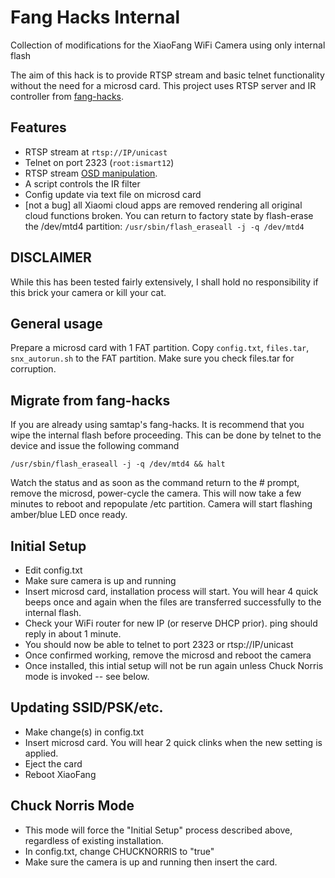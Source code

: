 # Fang Hacks Internal
Collection of modifications for the XiaoFang WiFi Camera using only internal flash

The aim of this hack is to provide RTSP stream and basic telnet functionality without the need for a microsd card. This project uses RTSP server and IR controller from [fang-hacks](https://github.com/samtap/fang-hacks).

## Features
 - RTSP stream at ```rtsp://IP/unicast```
 - Telnet on port 2323 (```root:ismart12```)
 - RTSP stream [OSD manipulation](https://github.com/samtap/fang-hacks/wiki/Controlling-the-text-overlay).
 - A script controls the IR filter
 - Config update via text file on microsd card
 - [not a bug] all Xiaomi cloud apps are removed rendering all original cloud functions broken. You can return to factory state by flash-erase the /dev/mtd4 partition: ```/usr/sbin/flash_eraseall -j -q /dev/mtd4```

## DISCLAIMER
While this has been tested fairly extensively, I shall hold no responsibility if this brick your camera or kill your cat.

## General usage
Prepare a microsd card with 1 FAT partition. Copy ```config.txt```, ```files.tar```, ```snx_autorun.sh``` to the FAT partition. Make sure you check files.tar for corruption.

## Migrate from fang-hacks 
If you are already using samtap's fang-hacks. It is recommend that you wipe the internal flash before proceeding. This can be done by telnet to the device and issue the following command

```/usr/sbin/flash_eraseall -j -q /dev/mtd4 && halt```

Watch the status and as soon as the command return to the # prompt, remove the microsd, power-cycle the camera. This will now take a few minutes to reboot and repopulate /etc partition. Camera will start flashing amber/blue LED once ready.

## Initial Setup
 - Edit config.txt
 - Make sure camera is up and running
 - Insert microsd card, installation process will start. You will hear 4 quick beeps once and again when the files are transferred successfully to the internal flash.
 - Check your WiFi router for new IP (or reserve DHCP prior). ping should reply in about 1 minute.
 - You should now be able to telnet to port 2323 or rtsp://IP/unicast
 - Once confirmed working, remove the microsd and reboot the camera
 - Once installed, this intial setup will not be run again unless Chuck Norris mode is invoked -- see below.

## Updating SSID/PSK/etc.
 - Make change(s) in config.txt
 - Insert microsd card. You will hear 2 quick clinks when the new setting is applied.
 - Eject the card
 - Reboot XiaoFang

## Chuck Norris Mode
 - This mode will force the "Initial Setup" process described above, regardless of existing installation.
 - In config.txt, change CHUCKNORRIS to "true"
 - Make sure the camera is up and running then insert the card.
